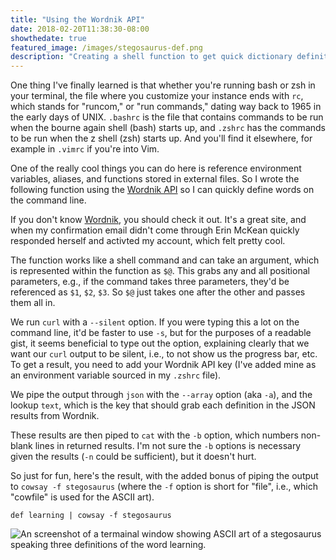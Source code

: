 ```yaml
---
title: "Using the Wordnik API"
date: 2018-02-20T11:38:30-08:00
showthedate: true
featured_image: /images/stegosaurus-def.png
description: "Creating a shell function to get quick dictionary definitions on the command line, because, why not?"
---
```


One thing I've finally learned is that whether you're running bash or zsh in your terminal, the file where you customize your instance ends with `rc`, which stands for "runcom," or "run commands," dating way back to 1965 in the early days of UNIX. `.bashrc` is the file that contains commands to be run when the bourne again shell (bash) starts up, and `.zshrc` has the commands to be run when the z shell (zsh) starts up. And you'll find it elsewhere, for example in `.vimrc`  if you're into Vim.

One of the really cool things you can do here is reference environment variables, aliases, and functions stored in external files. So I wrote the following function using the <a href="http://developer.wordnik.com/" target="_blank">Wordnik API</a> so I can quickly define words on the command line.

<script src="https://gist.github.com/denmch/f7d9b8e0f01b2ab67ec633ccc9799f9f.js"></script>

If you don't know <a href="http://wordnik.com/" target="_blank">Wordnik</a>, you should check it out. It's a great site, and when my confirmation email didn't come through Erin McKean quickly responded herself and activted my account, which felt pretty cool.

The function works like a shell command and can take an argument, which is represented within the function as `$@`. This grabs any and all positional parameters, e.g., if the command takes three parameters, they'd be referenced as `$1`, `$2`, `$3`. So `$@` just takes one after the other and passes them all in.

We run `curl` with a `--silent` option. If you were typing this a lot on the command line, it'd be faster to use `-s`, but for the purposes of a readable gist, it seems beneficial to type out the option, explaining clearly that we want our `curl` output to be silent, i.e., to not show us the progress bar, etc. To get a result, you need to add your Wordnik API key (I've added mine as an environment variable sourced in my `.zshrc` file).

We pipe the output through `json` with the `--array` option (aka `-a`), and the lookup `text`, which is the key that should grab each definition in the JSON results from Wordnik.

These results are then piped to `cat` with the `-b` option, which numbers non-blank lines in returned results. I'm not sure the `-b` options is necessary given the results (`-n` could be sufficient), but it doesn't hurt.

So just for fun, here's the result, with the added bonus of piping the output to `cowsay -f stegosaurus` (where the `-f` option is short for "file", i.e., which "cowfile" is used for the ASCII art).

`def learning | cowsay -f stegosaurus`

<img src="/images/stegosaurus-def.png" alt="An screenshot of a termainal window showing ASCII art of a stegosaurus speaking three definitions of the word learning." />